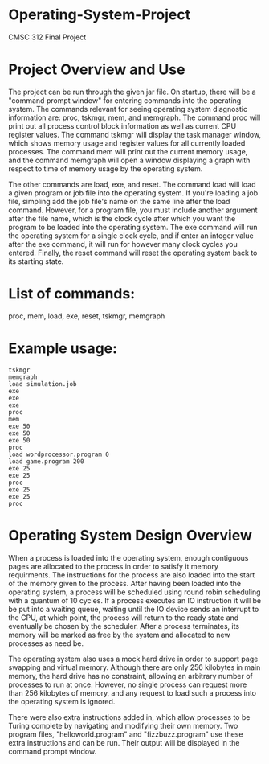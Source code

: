 # Operating-System-Project
CMSC 312 Final Project

# Project Overview and Use

The project can be run through the given jar file. On startup, there will be a "command prompt window" for entering commands into the operating system. The commands relevant for seeing operating system diagnostic information are: proc, tskmgr, mem, and memgraph. The command proc will print out all process control block information as well as current CPU register values. The command tskmgr will display the task manager window, which shows memory usage and register values for all currently loaded processes. The command mem will print out the current memory usage, and the command memgraph will open a window displaying a graph with respect to time of memory usage by the operating system.

The other commands are load, exe, and reset. The command load will load a given program or job file into the operating system. If you're loading a job file, simpling add the job file's name on the same line after the load command. However, for a program file, you must include another argument after the file name, which is the clock cycle after which you want the program to be loaded into the operating system. The exe command will run the operating system for a single clock cycle, and if enter an integer value after the exe command, it will run for however many clock cycles you entered. Finally, the reset command will reset the operating system back to its starting state.

# List of commands:

proc, mem, load, exe, reset, tskmgr, memgraph

# Example usage:

    tskmgr
    memgraph
    load simulation.job
    exe
    exe
    exe
    proc
    mem
    exe 50
    exe 50
    exe 50
    proc
    load wordprocessor.program 0
    load game.program 200
    exe 25
    exe 25
    proc
    exe 25
    exe 25
    proc

# Operating System Design Overview

When a process is loaded into the operating system, enough contiguous pages are allocated to the process in order to satisfy it memory requirments. The instructions for the process are also loaded into the start of the memory given to the process. After having been loaded into the operating system, a process will be scheduled using round robin scheduling with a quantum of 10 cycles. If a process executes an IO instruction it will be be put into a waiting queue, waiting until the IO device sends an interrupt to the CPU, at which point, the process will return to the ready state and eventually be chosen by the scheduler. After a process terminates, its memory will be marked as free by the system and allocated to new processes as need be.

The operating system also uses a mock hard drive in order to support page swapping and virtual memory. Although there are only 256 kilobytes in main memory, the hard drive has no constraint, allowing an arbitrary number of processes to run at once. However, no single process can request more than 256 kilobytes of memory, and any request to load such a process into the operating system is ignored.

There were also extra instructions added in, which allow processes to be Turing complete by navigating and modifying their own memory. Two program files, "helloworld.program" and "fizzbuzz.program" use these extra instructions and can be run. Their output will be displayed in the command prompt window.
